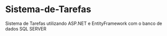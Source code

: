 # Sistema-de-Tarefas
Sistema de Tarefas utilizando ASP.NET e EntityFramework com o banco de dados SQL SERVER
